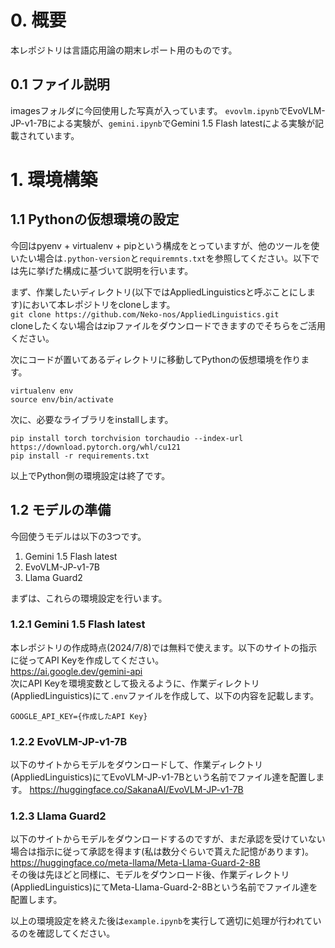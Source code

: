 # 0. 概要
本レポジトリは言語応用論の期末レポート用のものです。
## 0.1 ファイル説明
imagesフォルダに今回使用した写真が入っています。
`evovlm.ipynb`でEvoVLM-JP-v1-7Bによる実験が、`gemini.ipynb`でGemini 1.5 Flash latestによる実験が記載されています。

# 1. 環境構築
## 1.1 Pythonの仮想環境の設定
今回はpyenv + virtualenv + pipという構成をとっていますが、他のツールを使いたい場合は`.python-version`と`requiremnts.txt`を参照してください。以下では先に挙げた構成に基づいて説明を行います。

まず、作業したいディレクトリ(以下ではAppliedLinguisticsと呼ぶことにします)において本レポジトリをcloneします。<br>
`git clone https://github.com/Neko-nos/AppliedLinguistics.git` <br>
cloneしたくない場合はzipファイルをダウンロードできますのでそちらをご活用ください。

次にコードが置いてあるディレクトリに移動してPythonの仮想環境を作ります。
```Shell Script
virtualenv env
source env/bin/activate
```
次に、必要なライブラリをinstallします。
```Shell Script
pip install torch torchvision torchaudio --index-url https://download.pytorch.org/whl/cu121
pip install -r requirements.txt
```
以上でPython側の環境設定は終了です。

## 1.2 モデルの準備
今回使うモデルは以下の3つです。
1. Gemini 1.5 Flash latest
2. EvoVLM-JP-v1-7B
3. Llama Guard2

まずは、これらの環境設定を行います。
### 1.2.1 Gemini 1.5 Flash latest
本レポジトリの作成時点(2024/7/8)では無料で使えます。以下のサイトの指示に従ってAPI Keyを作成してください。<br>
https://ai.google.dev/gemini-api <br>
次にAPI Keyを環境変数として扱えるように、作業ディレクトリ(AppliedLinguistics)にて`.env`ファイルを作成して、以下の内容を記載します。
```
GOOGLE_API_KEY={作成したAPI Key}
```
### 1.2.2 EvoVLM-JP-v1-7B
以下のサイトからモデルをダウンロードして、作業ディレクトリ(AppliedLinguistics)にてEvoVLM-JP-v1-7Bという名前でファイル達を配置します。
https://huggingface.co/SakanaAI/EvoVLM-JP-v1-7B
### 1.2.3 Llama Guard2
以下のサイトからモデルをダウンロードするのですが、まだ承認を受けていない場合は指示に従って承認を得ます(私は数分ぐらいで貰えた記憶があります)。<br>
https://huggingface.co/meta-llama/Meta-Llama-Guard-2-8B<br>
その後は先ほどと同様に、モデルをダウンロード後、作業ディレクトリ(AppliedLinguistics)にてMeta-Llama-Guard-2-8Bという名前でファイル達を配置します。

以上の環境設定を終えた後は`example.ipynb`を実行して適切に処理が行われているのを確認してください。
